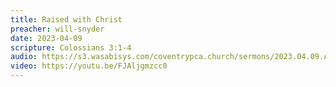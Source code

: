 ```yaml
---
title: Raised with Christ
preacher: will-snyder
date: 2023-04-09
scripture: Colossians 3:1-4
audio: https://s3.wasabisys.com/coventrypca.church/sermons/2023.04.09.A Raised with Christ - Will Snyder.mp3
video: https://youtu.be/FJAljgmzcc0
---
```

